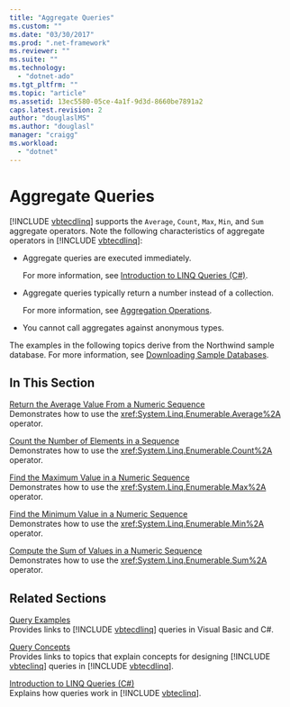 ```yaml
---
title: "Aggregate Queries"
ms.custom: ""
ms.date: "03/30/2017"
ms.prod: ".net-framework"
ms.reviewer: ""
ms.suite: ""
ms.technology: 
  - "dotnet-ado"
ms.tgt_pltfrm: ""
ms.topic: "article"
ms.assetid: 13ec5580-05ce-4a1f-9d3d-8660be7891a2
caps.latest.revision: 2
author: "douglaslMS"
ms.author: "douglasl"
manager: "craigg"
ms.workload: 
  - "dotnet"
---
```

# Aggregate Queries
[!INCLUDE [vbtecdlinq](../../../../../../includes/vbtecdlinq-md.md)] supports the `Average`, `Count`, `Max`, `Min`, and `Sum` aggregate operators. Note the following characteristics of aggregate operators in [!INCLUDE [vbtecdlinq](../../../../../../includes/vbtecdlinq-md.md)]:  
  
-   Aggregate queries are executed immediately.  
  
     For more information, see [Introduction to LINQ Queries (C#)](~/docs/csharp/programming-guide/concepts/linq/introduction-to-linq-queries.md).  
  
-   Aggregate queries typically return a number instead of a collection.  
  
     For more information, see [Aggregation Operations](http://msdn.microsoft.com/library/36d97c83-5de5-457d-971d-10a69365e7c4).  
  
-   You cannot call aggregates against anonymous types.  
  
 The examples in the following topics derive from the Northwind sample database. For more information, see [Downloading Sample Databases](../../../../../../docs/framework/data/adonet/sql/linq/downloading-sample-databases.md).  
  
## In This Section  
 [Return the Average Value From a Numeric Sequence](../../../../../../docs/framework/data/adonet/sql/linq/return-the-average-value-from-a-numeric-sequence.md)  
 Demonstrates how to use the <xref:System.Linq.Enumerable.Average%2A> operator.  
  
 [Count the Number of Elements in a Sequence](../../../../../../docs/framework/data/adonet/sql/linq/count-the-number-of-elements-in-a-sequence.md)  
 Demonstrates how to use the <xref:System.Linq.Enumerable.Count%2A> operator.  
  
 [Find the Maximum Value in a Numeric Sequence](../../../../../../docs/framework/data/adonet/sql/linq/find-the-maximum-value-in-a-numeric-sequence.md)  
 Demonstrates how to use the <xref:System.Linq.Enumerable.Max%2A> operator.  
  
 [Find the Minimum Value in a Numeric Sequence](../../../../../../docs/framework/data/adonet/sql/linq/find-the-minimum-value-in-a-numeric-sequence.md)  
 Demonstrates how to use the <xref:System.Linq.Enumerable.Min%2A> operator.  
  
 [Compute the Sum of Values in a Numeric Sequence](../../../../../../docs/framework/data/adonet/sql/linq/compute-the-sum-of-values-in-a-numeric-sequence.md)  
 Demonstrates how to use the <xref:System.Linq.Enumerable.Sum%2A> operator.  
  
## Related Sections  
 [Query Examples](../../../../../../docs/framework/data/adonet/sql/linq/query-examples.md)  
 Provides links to [!INCLUDE [vbtecdlinq](../../../../../../includes/vbtecdlinq-md.md)] queries in Visual Basic and C#.  
  
 [Query Concepts](../../../../../../docs/framework/data/adonet/sql/linq/query-concepts.md)  
 Provides links to topics that explain concepts for designing [!INCLUDE [vbteclinq](../../../../../../includes/vbteclinq-md.md)] queries in [!INCLUDE [vbtecdlinq](../../../../../../includes/vbtecdlinq-md.md)].  
  
 [Introduction to LINQ Queries (C#)](~/docs/csharp/programming-guide/concepts/linq/introduction-to-linq-queries.md)  
 Explains how queries work in [!INCLUDE [vbteclinq](../../../../../../includes/vbteclinq-md.md)].
